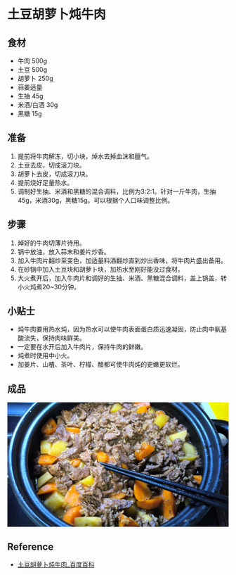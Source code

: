 # 土豆胡萝卜炖牛肉

## 食材

- 牛肉 500g
- 土豆 500g
- 胡萝卜 250g
- 蒜姜适量
- 生抽 45g
- 米酒/白酒 30g
- 黑糖 15g

## 准备

1. 提前将牛肉解冻，切小块，焯水去掉血沫和膻气。
2. 土豆去皮，切成滚刀块。
3. 胡萝卜去皮，切成滚刀块。
4. 提前烧好足量热水。
5. 调制好生抽、米酒和黑糖的混合调料，比例为3:2:1。针对一斤牛肉，生抽45g，米酒30g，黑糖15g。可以根据个人口味调整比例。

## 步骤

1. 焯好的牛肉切薄片待用。
2. 锅中放油，放入蒜末和姜片炒香。
3. 加入牛肉片翻炒至变色，加适量料酒翻炒直到炒出香味，将牛肉片盛出备用。
4. 在砂锅中加入土豆块和胡萝卜块，加热水至刚好能没过食材。
5. 大火煮开后，加入牛肉片和调好的生抽、米酒、黑糖混合调料，盖上锅盖，转小火炖煮20~30分钟。

## 小贴士

- 炖牛肉要用热水炖，因为热水可以使牛肉表面蛋白质迅速凝固，防止肉中氨基酸流失，保持肉味鲜美。
- 一定要在水开后加入牛肉片，保持牛肉的鲜嫩。
- 炖煮时使用中小火。
- 加姜片、山楂、茶叶、柠檬、醋都可使牛肉炖的更嫩更软烂。

## 成品

![土豆胡萝卜炖牛肉 2025-05-21](../images/土豆胡萝卜炖牛肉.20250521.png)

## Reference

- [土豆胡萝卜炖牛肉_百度百科](https://baike.baidu.com/item/%E5%9C%9F%E8%B1%86%E8%83%A1%E8%90%9D%E5%8D%9C%E7%82%96%E7%89%9B%E8%82%89/6132717)
